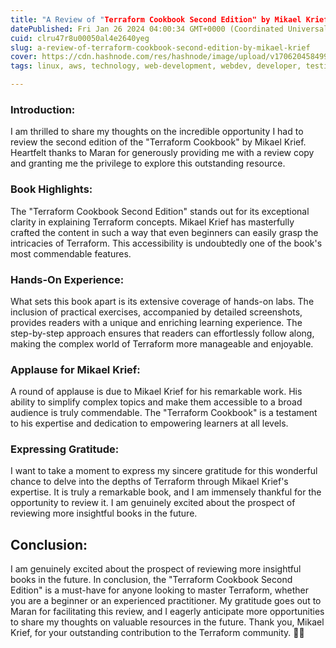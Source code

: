 ```yaml
---
title: "A Review of "Terraform Cookbook Second Edition" by Mikael Krief"
datePublished: Fri Jan 26 2024 04:00:34 GMT+0000 (Coordinated Universal Time)
cuid: clru47r8u00050al4e2640yeg
slug: a-review-of-terraform-cookbook-second-edition-by-mikael-krief
cover: https://cdn.hashnode.com/res/hashnode/image/upload/v1706204584996/55ad8dac-892e-4767-82f5-eec15c2dabe8.png
tags: linux, aws, technology, web-development, webdev, developer, testing, devops, training, terraform, aws-lambda, technical-writing-1, aws-certified-solutions-architect-associate, 90daysofdevops, trainwithshubham

---
```


### Introduction:

I am thrilled to share my thoughts on the incredible opportunity I had to review the second edition of the "Terraform Cookbook" by Mikael Krief. Heartfelt thanks to Maran for generously providing me with a review copy and granting me the privilege to explore this outstanding resource.

### Book Highlights:

The "Terraform Cookbook Second Edition" stands out for its exceptional clarity in explaining Terraform concepts. Mikael Krief has masterfully crafted the content in such a way that even beginners can easily grasp the intricacies of Terraform. This accessibility is undoubtedly one of the book's most commendable features.

### Hands-On Experience:

What sets this book apart is its extensive coverage of hands-on labs. The inclusion of practical exercises, accompanied by detailed screenshots, provides readers with a unique and enriching learning experience. The step-by-step approach ensures that readers can effortlessly follow along, making the complex world of Terraform more manageable and enjoyable.

### Applause for Mikael Krief:

A round of applause is due to Mikael Krief for his remarkable work. His ability to simplify complex topics and make them accessible to a broad audience is truly commendable. The "Terraform Cookbook" is a testament to his expertise and dedication to empowering learners at all levels.

### Expressing Gratitude:

I want to take a moment to express my sincere gratitude for this wonderful chance to delve into the depths of Terraform through Mikael Krief's expertise. It is truly a remarkable book, and I am immensely thankful for the opportunity to review it. I am genuinely excited about the prospect of reviewing more insightful books in the future.

## Conclusion:

I am genuinely excited about the prospect of reviewing more insightful books in the future. In conclusion, the "Terraform Cookbook Second Edition" is a must-have for anyone looking to master Terraform, whether you are a beginner or an experienced practitioner. My gratitude goes out to Maran for facilitating this review, and I eagerly anticipate more opportunities to share my thoughts on valuable resources in the future. Thank you, Mikael Krief, for your outstanding contribution to the Terraform community. 🙏📘